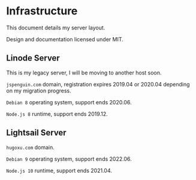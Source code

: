 # Infrastructure

This document details my server layout.

Design and documentation licensed under MIT.

## Linode Server

This is my legacy server, I will be moving to another host soon.

`jspenguin.com` domain, registration expires 2019.04 or 2020.04 depending on my
migration progress.

`Debian 8` operating system, support ends 2020.06.

`Node.js 8` runtime, support ends 2019.12.

## Lightsail Server

`hugoxu.com` domain.

`Debian 9` operating system, support ends 2022.06.

`Node.js 10` runtime, support ends 2021.04.
